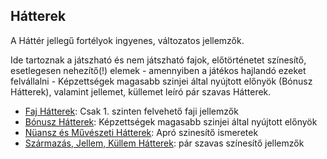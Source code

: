 ## Hátterek

<!-- tag: hatter__fortely -->

A Háttér jellegű fortélyok ingyenes, változatos jellemzők.

Ide tartoznak a játszható és nem játszható fajok, előtörténetet színesítő, esetlegesen nehezítő(!) elemek - amennyiben a játékos hajlandó ezeket felvállalni - Képzettségek magasabb szinjei által nyújtott előnyök (Bónusz Hátterek), valamint jellemet, küllemet leíró pár szavas Hátterek.

- [Faj Hátterek](032_01_faj_hatterek.md): Csak 1. szinten felvehető faji jellemzők
- [Bónusz Hátterek](032_02_bonusz_hatterek.md): Képzettségek magasabb szinjei által nyújtott előnyök
- [Nüansz és Művészeti Hátterek](032_03_nuansz_hatterek.md): Apró szinesítő ismeretek
- [Származás, Jellem, Küllem Hátterek](032_04_szarmazas_jellem_kullem_hatterek.md): pár szavas színesítő jellemzők
